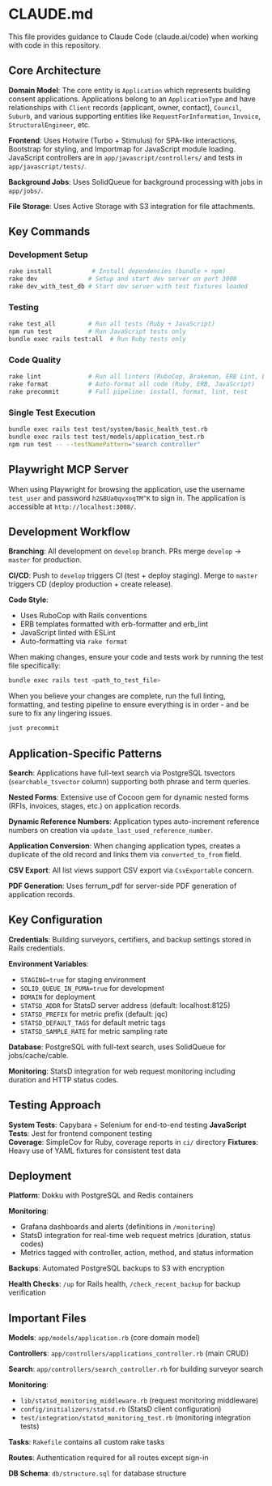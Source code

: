 # CLAUDE.md

This file provides guidance to Claude Code (claude.ai/code) when working with code in this repository.

## Core Architecture

**Domain Model**: The core entity is `Application` which represents building consent applications. Applications belong to an `ApplicationType` and have relationships with `Client` records (applicant, owner, contact), `Council`, `Suburb`, and various supporting entities like `RequestForInformation`, `Invoice`, `StructuralEngineer`, etc.

**Frontend**: Uses Hotwire (Turbo + Stimulus) for SPA-like interactions, Bootstrap for styling, and Importmap for JavaScript module loading. JavaScript controllers are in `app/javascript/controllers/` and tests in `app/javascript/tests/`.

**Background Jobs**: Uses SolidQueue for background processing with jobs in `app/jobs/`.

**File Storage**: Uses Active Storage with S3 integration for file attachments.

## Key Commands

### Development Setup

```bash
rake install           # Install dependencies (bundle + npm)
rake dev              # Setup and start dev server on port 3008
rake dev_with_test_db # Start dev server with test fixtures loaded
```

### Testing

```bash
rake test_all         # Run all tests (Ruby + JavaScript)
npm run test          # Run JavaScript tests only
bundle exec rails test:all  # Run Ruby tests only
```

### Code Quality

```bash
rake lint             # Run all linters (RuboCop, Brakeman, ERB Lint, ESLint)
rake format           # Auto-format all code (Ruby, ERB, JavaScript)
rake precommit        # Full pipeline: install, format, lint, test
```

### Single Test Execution

```bash
bundle exec rails test test/system/basic_health_test.rb
bundle exec rails test test/models/application_test.rb
npm run test -- --testNamePattern="search controller"
```

## Playwright MCP Server

When using Playwright for browsing the application, use the username `test_user` and password `h2&BUa0qvxoqTM^K` to sign in. The application is accessible at `http://localhost:3008/`.

## Development Workflow

**Branching**: All development on `develop` branch. PRs merge `develop` → `master` for production.

**CI/CD**: Push to `develop` triggers CI (test + deploy staging). Merge to `master` triggers CD (deploy production + create release).

**Code Style**:

- Uses RuboCop with Rails conventions
- ERB templates formatted with erb-formatter and erb_lint
- JavaScript linted with ESLint
- Auto-formatting via `rake format`

When making changes, ensure your code and tests work by running the test file specifically:

```bash
bundle exec rails test <path_to_test_file>
```

When you believe your changes are complete, run the full linting, formatting, and testing pipeline to ensure everything is in order - and be sure to fix any lingering issues.

```bash
just precommit
```

## Application-Specific Patterns

**Search**: Applications have full-text search via PostgreSQL tsvectors (`searchable_tsvector` column) supporting both phrase and term queries.

**Nested Forms**: Extensive use of Cocoon gem for dynamic nested forms (RFIs, invoices, stages, etc.) on application records.

**Dynamic Reference Numbers**: Application types auto-increment reference numbers on creation via `update_last_used_reference_number`.

**Application Conversion**: When changing application types, creates a duplicate of the old record and links them via `converted_to_from` field.

**CSV Export**: All list views support CSV export via `CsvExportable` concern.

**PDF Generation**: Uses ferrum_pdf for server-side PDF generation of application records.

## Key Configuration

**Credentials**: Building surveyors, certifiers, and backup settings stored in Rails credentials.

**Environment Variables**:

- `STAGING=true` for staging environment
- `SOLID_QUEUE_IN_PUMA=true` for development
- `DOMAIN` for deployment
- `STATSD_ADDR` for StatsD server address (default: localhost:8125)
- `STATSD_PREFIX` for metric prefix (default: jqc)
- `STATSD_DEFAULT_TAGS` for default metric tags
- `STATSD_SAMPLE_RATE` for metric sampling rate

**Database**: PostgreSQL with full-text search, uses SolidQueue for jobs/cache/cable.

**Monitoring**: StatsD integration for web request monitoring including duration and HTTP status codes.

## Testing Approach

**System Tests**: Capybara + Selenium for end-to-end testing **JavaScript Tests**: Jest for frontend component testing  
**Coverage**: SimpleCov for Ruby, coverage reports in `ci/` directory **Fixtures**: Heavy use of YAML fixtures for consistent test data

## Deployment

**Platform**: Dokku with PostgreSQL and Redis containers

**Monitoring**:

- Grafana dashboards and alerts (definitions in `/monitoring`)
- StatsD integration for real-time web request metrics (duration, status codes)
- Metrics tagged with controller, action, method, and status information

**Backups**: Automated PostgreSQL backups to S3 with encryption

**Health Checks**: `/up` for Rails health, `/check_recent_backup` for backup verification

## Important Files

**Models**: `app/models/application.rb` (core domain model)

**Controllers**: `app/controllers/applications_controller.rb` (main CRUD)

**Search**: `app/controllers/search_controller.rb` for building surveyor search

**Monitoring**:

- `lib/statsd_monitoring_middleware.rb` (request monitoring middleware)
- `config/initializers/statsd.rb` (StatsD client configuration)
- `test/integration/statsd_monitoring_test.rb` (monitoring integration tests)

**Tasks**: `Rakefile` contains all custom rake tasks

**Routes**: Authentication required for all routes except sign-in

**DB Schema**: `db/structure.sql` for database structure
